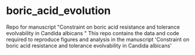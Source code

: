 # boric_acid_evolution
Repo for manuscript "Constraint on boric acid resistance and tolerance evolvability in Candida albicans "
This repo contains the data and code required to reproduce figures and analysis in the manuscript 'Constraint on boric acid resistance and tolerance evolvability in Candida albicans' 
